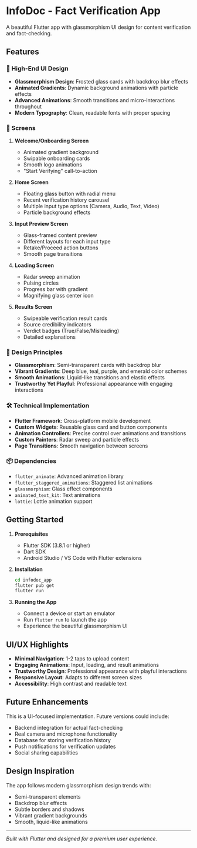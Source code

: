 # InfoDoc - Fact Verification App

A beautiful Flutter app with glassmorphism UI design for content verification and fact-checking.

## Features

### 🎨 High-End UI Design
- **Glassmorphism Design**: Frosted glass cards with backdrop blur effects
- **Animated Gradients**: Dynamic background animations with particle effects
- **Advanced Animations**: Smooth transitions and micro-interactions throughout
- **Modern Typography**: Clean, readable fonts with proper spacing

### 📱 Screens

1. **Welcome/Onboarding Screen**
   - Animated gradient background
   - Swipable onboarding cards
   - Smooth logo animations
   - "Start Verifying" call-to-action

2. **Home Screen**
   - Floating glass button with radial menu
   - Recent verification history carousel
   - Multiple input type options (Camera, Audio, Text, Video)
   - Particle background effects

3. **Input Preview Screen**
   - Glass-framed content preview
   - Different layouts for each input type
   - Retake/Proceed action buttons
   - Smooth page transitions

4. **Loading Screen**
   - Radar sweep animation
   - Pulsing circles
   - Progress bar with gradient
   - Magnifying glass center icon

5. **Results Screen**
   - Swipeable verification result cards
   - Source credibility indicators
   - Verdict badges (True/False/Misleading)
   - Detailed explanations

### 🎯 Design Principles

- **Glassmorphism**: Semi-transparent cards with backdrop blur
- **Vibrant Gradients**: Deep blue, teal, purple, and emerald color schemes
- **Smooth Animations**: Liquid-like transitions and elastic effects
- **Trustworthy Yet Playful**: Professional appearance with engaging interactions

### 🛠️ Technical Implementation

- **Flutter Framework**: Cross-platform mobile development
- **Custom Widgets**: Reusable glass card and button components
- **Animation Controllers**: Precise control over animations and transitions
- **Custom Painters**: Radar sweep and particle effects
- **Page Transitions**: Smooth navigation between screens

### 📦 Dependencies

- `flutter_animate`: Advanced animation library
- `flutter_staggered_animations`: Staggered list animations
- `glassmorphism`: Glass effect components
- `animated_text_kit`: Text animations
- `lottie`: Lottie animation support

## Getting Started

1. **Prerequisites**
   - Flutter SDK (3.8.1 or higher)
   - Dart SDK
   - Android Studio / VS Code with Flutter extensions

2. **Installation**
   ```bash
   cd infodoc_app
   flutter pub get
   flutter run
   ```

3. **Running the App**
   - Connect a device or start an emulator
   - Run `flutter run` to launch the app
   - Experience the beautiful glassmorphism UI

## UI/UX Highlights

- **Minimal Navigation**: 1-2 taps to upload content
- **Engaging Animations**: Input, loading, and result animations
- **Trustworthy Design**: Professional appearance with playful interactions
- **Responsive Layout**: Adapts to different screen sizes
- **Accessibility**: High contrast and readable text

## Future Enhancements

This is a UI-focused implementation. Future versions could include:
- Backend integration for actual fact-checking
- Real camera and microphone functionality
- Database for storing verification history
- Push notifications for verification updates
- Social sharing capabilities

## Design Inspiration

The app follows modern glassmorphism design trends with:
- Semi-transparent elements
- Backdrop blur effects
- Subtle borders and shadows
- Vibrant gradient backgrounds
- Smooth, liquid-like animations

---

*Built with Flutter and designed for a premium user experience.*